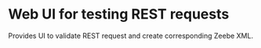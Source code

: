 # Web UI for testing REST requests

Provides UI to validate REST request and create corresponding Zeebe XML.
